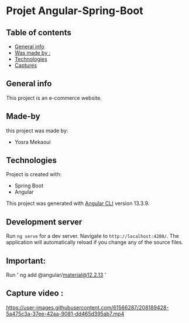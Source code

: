 # Projet Angular-Spring-Boot 
## Table of contents
* [General info](#general-info)
* [Was made by :](#Made-by)
* [Technologies](#technologies)
* [Captures](#captures)

## General info
This project is an e-commerce website.

## Made-by
this project was made by:
* Yosra Mekaoui
 


	
## Technologies
Project is created with:
* Spring Boot
* Angular


This project was generated with [Angular CLI](https://github.com/angular/angular-cli) version 13.3.9.

## Development server

Run `ng serve` for a dev server. Navigate to `http://localhost:4200/`. The application will automatically reload if you change any of the source files.





## Important:

Run ' ng add @angular/material@12.2.13  '

## Capture video :


https://user-images.githubusercontent.com/61566287/208189428-5a475c3a-37ee-42aa-9081-dd465d395ab7.mp4







